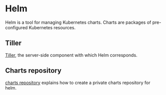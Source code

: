 # Helm

Helm is a tool for managing Kubernetes charts. Charts are packages of pre-configured Kubernetes resources.

## Tiller

[Tiller](./tiller), the server-side component with which Helm corresponds.

## Charts repository

[charts repository](./repository) explains how to create a private charts repository for helm. 



